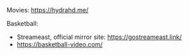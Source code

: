

Movies: https://hydrahd.me/

Basketball:
- Streameast, official mirror site: https://gostreameast.link/
- https://basketball-video.com/